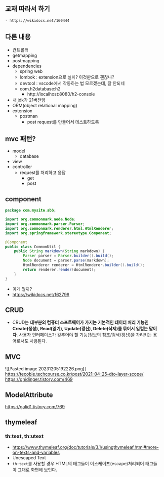 
## 교재 따라서 하기
	- https://wikidocs.net/160444
## 다른 내용
- 컨트롤러
- getmapping
- postmapping
- dependencies
	- spring web
	- lombok : extension으로 설치? 이것만으로 괜찮나?
	- devtool : vscode에서 작동하는 법 모르겠는데, 잘 안되네
	- com.h2database:h2
		- http://localhost:8080/h2-console
- 내 jdk가 21버전임
- ORM(object relational mapping)
- extension
	- postman
		- post request를 만들어서 테스트하도록
## mvc 패턴?
- model
	- database
- view
- controller
	- request를 처리하고 응답
		- get
		- post
## component
```java
package com.mysite.sbb;

import org.commonmark.node.Node;
import org.commonmark.parser.Parser;
import org.commonmark.renderer.html.HtmlRenderer;
import org.springframework.stereotype.Component;

@Component
public class CommonUtil {
    public String markdown(String markdown) {
        Parser parser = Parser.builder().build();
        Node document = parser.parse(markdown);
        HtmlRenderer renderer = HtmlRenderer.builder().build();
        return renderer.render(document);
    }
}
```
- 이게 뭘까?
- https://wikidocs.net/162799
## CRUD
- CRUD는 **대부분의 컴퓨터 소프트웨어가 가지는 기본적인 데이터 처리 기능인 Create(생성), Read(읽기), Update(갱신), Delete(삭제)를 묶어서 일컫는 말이다**. 사용자 인터페이스가 갖추어야 할 기능(정보의 참조/검색/갱신)을 가리키는 용어로서도 사용된다.
## MVC
![[Pasted image 20231205192226.png]]
https://tecoble.techcourse.co.kr/post/2021-04-25-dto-layer-scope/
https://gnidinger.tistory.com/469
## ModelAttribute
https://galid1.tistory.com/769
## thymeleaf
### th:text, th:utext
- https://www.thymeleaf.org/doc/tutorials/3.1/usingthymeleaf.html#more-on-texts-and-variables
- Unescaped Text
- `th:text`를 사용할 경우 HTML의 태그들이 이스케이프(escape)처리되어 태그들이 그대로 화면에 보인다.